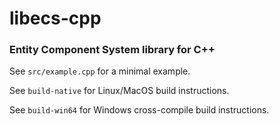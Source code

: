 # libecs-cpp
### Entity Component System library for C++

See ```src/example.cpp``` for a minimal example.

See ```build-native``` for Linux/MacOS build instructions.

See ```build-win64``` for Windows cross-compile build instructions.
